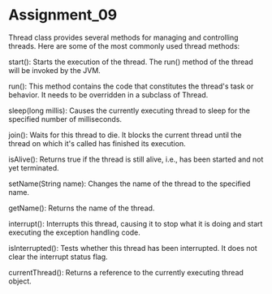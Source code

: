 # Assignment_09

Thread class provides several methods for managing and controlling threads. Here are some of the most commonly used thread methods:

start(): Starts the execution of the thread. The run() method of the thread will be invoked by the JVM.

run(): This method contains the code that constitutes the thread's task or behavior. It needs to be overridden in a subclass of Thread.

sleep(long millis): Causes the currently executing thread to sleep for the specified number of milliseconds.

join(): Waits for this thread to die. It blocks the current thread until the thread on which it's called has finished its execution.

isAlive(): Returns true if the thread is still alive, i.e., has been started and not yet terminated.

setName(String name): Changes the name of the thread to the specified name.

getName(): Returns the name of the thread.

interrupt(): Interrupts this thread, causing it to stop what it is doing and start executing the exception handling code.

isInterrupted(): Tests whether this thread has been interrupted. It does not clear the interrupt status flag.

currentThread(): Returns a reference to the currently executing thread object.
